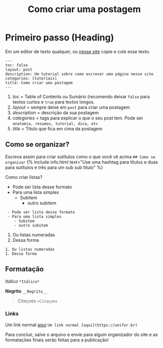 ﻿---
toc: false
layout: post
description: Um tutorial sobre como escrever uma página nesse site
categories: [tutoriais]
title: Como criar uma postagem
---

# Primeiro passo (Heading)

Em um editor de texto qualquer, ou [nesse site](https://stackedit.io/app) copie e cole esse texto.
```
---
toc: false
layout: post
description: Um tutorial sobre como escrever uma página nesse site
categories: [tutoriais]
title: Como criar uma postagem
---
```
1. *toc* = Table of Contents ou Sumário (recomendo deixar `false` para textos curtos e `true` para textos longos.
2. *layout* = sempre deixe em `post` para criar uma postagem
3. *description* = descrição da sua postagem
4. *categories* = tags para explicar o que o seu post tem. Pode ser `anatomia, resumos, tutorial, dica, etc`
5. *title* = Título que fica em cima da postagem

## Como se organizar?
Escreva assim para criar sutítulos como o que você vê acima
`## Como se organizar`
{% include info.html text="Use uma hashtag para títulos e duas para sutítulos e três para um sub sub título" %}

Como criar listas?

 - Pode ser lista desse formato
 - Para uma lista simples
	- Subitem
		- outro subitem


```
 - Pode ser lista desse formato
 - Para uma lista simples
	- Subitem
	- outro subitem
```

1. Ou listas numeradas
1. Dessa forma


```
1. Ou listas numeradas
1. Dessa forma
```

## Formatação
*Itálico* `*Itálico*`

__Negrito__ `__Negrito__ `

>Citaçoes `>Citaçoes`

### Links
Um link normal [aqui](https://unifor.br)
`Um link normal [aqui](https://unifor.br)`


Para concluir, salve o arquivo e envie para algum organizador do site e as formatações finais serão feitas para a publicação!
